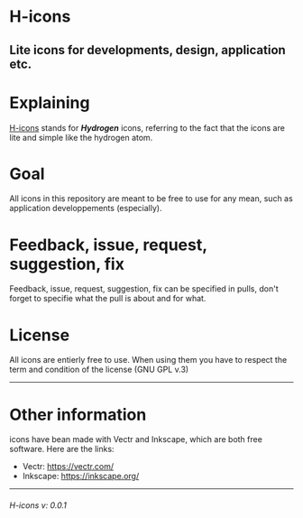 # H-icons
Lite icons for developments, design, application etc.
------

# Explaining
<u>H-icons</u> stands for ***Hydrogen*** icons, referring to the fact that the icons are lite and simple like the hydrogen atom.

# Goal
All icons in this repository are meant to be free to use for any mean, such as application developpements (especially).

# Feedback, issue, request, suggestion, fix
Feedback, issue, request, suggestion, fix can be specified in pulls, don't forget to specifie what the pull is about and for what.

# License
All icons are entierly free to use. When using them you have to respect the term and condition of the license (GNU GPL v.3)

------

# Other information
icons have bean made with Vectr and Inkscape, which are both free software. Here are the links:
  - Vectr: https://vectr.com/
  - Inkscape: https://inkscape.org/

------
###### H-icons v: 0.0.1
